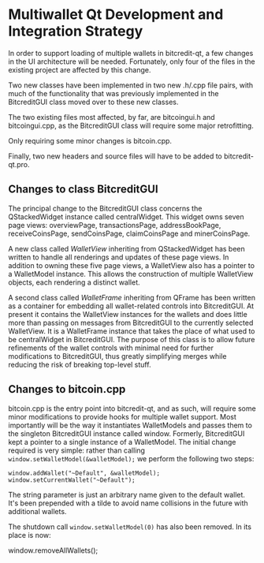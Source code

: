 Multiwallet Qt Development and Integration Strategy
===================================================

In order to support loading of multiple wallets in bitcredit-qt, a few changes in the UI architecture will be needed.
Fortunately, only four of the files in the existing project are affected by this change.

Two new classes have been implemented in two new .h/.cpp file pairs, with much of the functionality that was previously
implemented in the BitcreditGUI class moved over to these new classes.

The two existing files most affected, by far, are bitcoingui.h and bitcoingui.cpp, as the BitcreditGUI class will require
some major retrofitting.

Only requiring some minor changes is bitcoin.cpp.

Finally, two new headers and source files will have to be added to bitcredit-qt.pro.

Changes to class BitcreditGUI
---------------------------
The principal change to the BitcreditGUI class concerns the QStackedWidget instance called centralWidget.
This widget owns seven page views: overviewPage, transactionsPage, addressBookPage, receiveCoinsPage, sendCoinsPage, claimCoinsPage and minerCoinsPage.

A new class called *WalletView* inheriting from QStackedWidget has been written to handle all renderings and updates of
these page views. In addition to owning these five page views, a WalletView also has a pointer to a WalletModel instance.
This allows the construction of multiple WalletView objects, each rendering a distinct wallet.

A second class called *WalletFrame* inheriting from QFrame has been written as a container for embedding all wallet-related
controls into BitcreditGUI. At present it contains the WalletView instances for the wallets and does little more than passing on messages
from BitcreditGUI to the currently selected WalletView. It is a WalletFrame instance
that takes the place of what used to be centralWidget in BitcreditGUI. The purpose of this class is to allow future
refinements of the wallet controls with minimal need for further modifications to BitcreditGUI, thus greatly simplifying
merges while reducing the risk of breaking top-level stuff.

Changes to bitcoin.cpp
----------------------
bitcoin.cpp is the entry point into bitcredit-qt, and as such, will require some minor modifications to provide hooks for
multiple wallet support. Most importantly will be the way it instantiates WalletModels and passes them to the
singleton BitcreditGUI instance called window. Formerly, BitcreditGUI kept a pointer to a single instance of a WalletModel.
The initial change required is very simple: rather than calling `window.setWalletModel(&walletModel);` we perform the
following two steps:

	window.addWallet("~Default", &walletModel);
	window.setCurrentWallet("~Default");

The string parameter is just an arbitrary name given to the default wallet. It's been prepended with a tilde to avoid name collisions in the future with additional wallets.

The shutdown call `window.setWalletModel(0)` has also been removed. In its place is now:

window.removeAllWallets();
